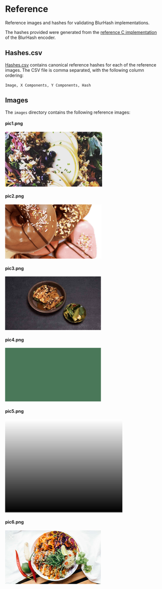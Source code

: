 # Reference

Reference images and hashes for validating BlurHash implementations.

The hashes provided were generated from the [reference C implementation](../C/Readme.md) of the BlurHash encoder.

## Hashes.csv

[Hashes.csv](Hashes.csv) contains canonical reference hashes for each of the reference images. The CSV file is comma separated, with the following column ordering:

`Image, X Components, Y Components, Hash`

## Images

The `images` directory contains the following reference images:

#### pic1.png
![pic1.png](Images/pic1.png)

#### pic2.png
![pic2.png](Images/pic2.png)

#### pic3.png
![pic3.png](Images/pic3.png)

#### pic4.png
![pic4.png](Images/pic4.png)

#### pic5.png
![pic5.png](Images/pic5.png)

#### pic6.png
![pic6.png](Images/pic6.png)

